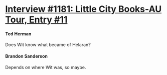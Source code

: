 # [Interview #1181: Little City Books-AU Tour, Entry #11](https://www.theoryland.com/intvmain.php?i=1181#11)

#### Ted Herman

Does Wit know what became of Helaran?

#### Brandon Sanderson

Depends on where Wit was, so maybe.

